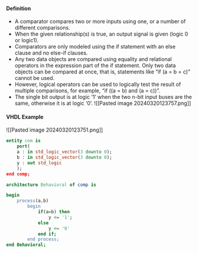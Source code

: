 #### Definition
* A comparator compares two or more inputs using one, or a number of different comparisons.
* When the given relationship(s) is true, an output signal is given (logic 0 or logic1).
* Comparators are only modeled using the if statement with an else clause and no else-if clauses.
* Any two data objects are compared using equality and relational operators in the expression part of the if statement. Only two data objects can be compared at once, that is, statements like “if (a = b = c)” cannot be used.
* However, logical operators can be used to logically test the result of multiple comparisons, for example, “if ((a = b) and (a = c))”.
* The single bit output is at logic ‘1’ when the two n-bit input buses are the same, otherwise it is at logic ‘0’.
![[Pasted image 20240320123757.png]]

#### VHDL Example
![[Pasted image 20240320123751.png]]
```vhdl
entity com is
	port(
	a : in std_logic_vector(3 downto 0);
	b : in std_logic_vector(3 downto 0);
	y : out std_logic
	);
end comp;

architecture Behavioral of comp is

begin
	process(a,b)
		begin
			if(a=b) then
				y <= '1';
			else
				y <= '0'
			end if;
		end process;
end Behavioral; 
```